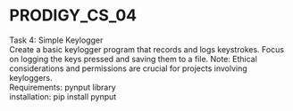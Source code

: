 # PRODIGY_CS_04
Task 4: Simple Keylogger
<br>
Create a basic keylogger program that records and logs keystrokes. Focus on logging the keys pressed and saving them to a file. Note: Ethical considerations and permissions are crucial for projects involving keyloggers.
<br>
Requirements: pynput library
<br> 
installation: pip install pynput
